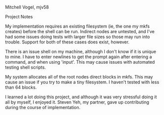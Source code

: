 Mitchell Vogel, mjv58

Project Notes

My implementation requires an existing filesystem (ie, the one my mkfs creates) before the shell can be run. 
Indirect nodes are untested, and I've had some issues doing tests with larger file sizes so those may run into trouble.
Support for both of these cases does exist, however. 

There is an issue shell on my machine, although I don't know if it is unique to mine. I have to enter newlines to get the prompt again
after entering a command, and when using 'input'. This may cause issues with automated testing shell scripts.

My system allocates all of the root nodes direct blocks in mkfs. This may cause an issue if you try to make a tiny filesystem. I haven't
tested with less than 64 blocks. 

I learned a lot doing this project, and although it was very stressful doing it all by myself, I enjoyed it. Steven Yeh, my 
partner, gave up contributing during the course of implementation.  

